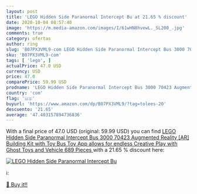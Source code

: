 ```yaml
---
layout: post
title: 'LEGO Hidden Side Paranormal Intercept Bu at 21.65 % discount'
date: 2020-10-04 08:57:40
image: 'https://m.media-amazon.com/images/I/61wHN8hvewL._SL200_.jpg'
comments: true
category: ofertas
author: ring
slug: 'B07PX3VML9-com LEGO Hidden Side Paranormal Intercept Bus 3000 70423...'
sku: 'B07PX3VML9-com'
tags: [ 'lego', ]
actualPrice: 47.0 USD
currency: USD
price: 47.0
comparePrice: 59.99 USD
prodname: 'LEGO Hidden Side Paranormal Intercept Bus 3000 70423 Augmented Reality [AR] Building Kit with Toy Bus  Toy App allows for endless Creative Play with Ghost Toys and Vehicle  689 Pieces '
country: 'com'
flag: '🇺🇸'
buyurl: 'https://www.amazon.com/dp/B07PX3VML9/?tag=tolees-20'
descuento: '21.65'
average: '47.403157894736836'
---
```


With a final price of 47.0 USD (original: 59.99 USD) you can find [LEGO Hidden Side Paranormal Intercept Bus 3000 70423 Augmented Reality [AR] Building Kit with Toy Bus  Toy App allows for endless Creative Play with Ghost Toys and Vehicle  689 Pieces ](https://www.amazon.com/dp/B07PX3VML9/?tag=tolees-20) with a  21.65 % discount here:

[![LEGO Hidden Side Paranormal Intercept Bu](https://m.media-amazon.com/images/I/61wHN8hvewL._SL200_.jpg)](https://www.amazon.com/dp/B07PX3VML9/?tag=tolees-20)

ℹ️:


[🛒 Buy it!!](https://www.amazon.com/dp/B07PX3VML9/?tag=tolees-20)
